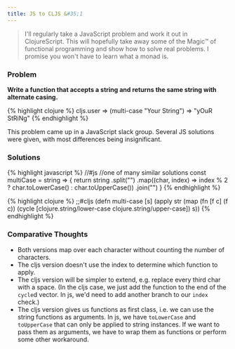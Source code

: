 ```yaml
---
title: JS to CLJS &#35;1
---
```


> I'll regularly take a JavaScript problem and work it out in ClojureScript. This will hopefully take away some of the Magic&#8482; of functional programming and show how to solve real problems. I promise you won't have to learn what a monad is.

### Problem

**Write a function that accepts a string and returns the same string with alternate casing.**

{% highlight clojure %}
cljs.user => (multi-case "Your String")
=> "yOuR StRiNg"
{% endhighlight %}

This problem came up in a JavaScript slack group. Several JS solutions were given, with most differences being insignificant.

### Solutions

{% highlight javascript %}
//#js
//one of many similar solutions
const multiCase = string => {
  return string
    .split("")
    .map((char, index) => index % 2 ? char.toLowerCase() : char.toUpperCase())
    .join("")
}
{% endhighlight %}

{% highlight clojure %}
;;#cljs
(defn multi-case [s]
  (apply str
   (map (fn [f c]
         (f c))
        (cycle [clojure.string/lower-case
                clojure.string/upper-case])
        s))
{% endhighlight %}

### Comparative Thoughts

* Both versions map over each character without counting the number of characters.
* The cljs version doesn't use the index to determine which function to apply.
* The cljs version will be simpler to extend, e.g. replace every third char with a space. (In the cljs case, we just add the function to the end of the `cycle`d vector. In js, we'd need to add another branch to our `index` check.)
* The cljs version gives us functions as first class, i.e. we can use the string functions as arguments. In js, we have `toLowerCase` and `toUpperCase` that can only be applied to string instances. If we want to pass them as arguments, we have to wrap them as functions or perform some other workaround.
